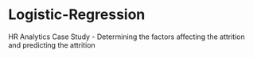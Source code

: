 # Logistic-Regression
HR Analytics Case Study - Determining the factors affecting the attrition and predicting the attrition
